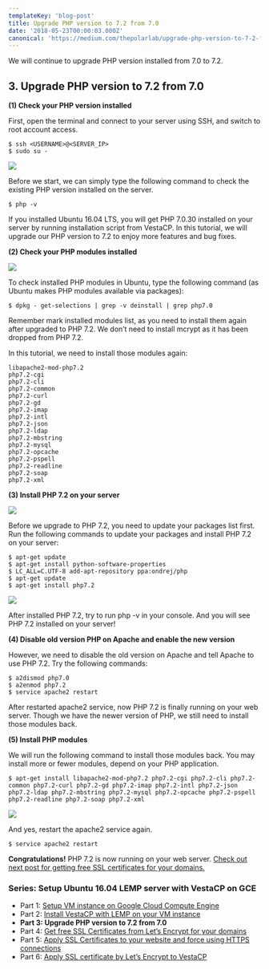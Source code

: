 ```yaml
---
templateKey: 'blog-post'
title: Upgrade PHP version to 7.2 from 7.0
date: '2018-05-23T00:00:03.000Z'
canonical: 'https://medium.com/thepolarlab/upgrade-php-version-to-7-2-from-7-0-c005a0926642'
---
```


We will continue to upgrade PHP version installed from 7.0 to 7.2.

## 3. Upgrade PHP version to 7.2 from 7.0

**(1) Check your PHP version installed**

First, open the terminal and connect to your server using SSH, and switch to root account access.

```
$ ssh <USERNAME>@<SERVER_IP>
$ sudo su -
```

![](./image2.png)

Before we start, we can simply type the following command to check the existing PHP version installed on the server.

```
$ php -v
```

If you installed Ubuntu 16.04 LTS, you will get PHP 7.0.30 installed on your server by running installation script from VestaCP. In this tutorial, we will upgrade our PHP version to 7.2 to enjoy more features and bug fixes.

**(2) Check your PHP modules installed**

![](./image3.png)

To check installed PHP modules in Ubuntu, type the following command (as Ubuntu makes PHP modules available via packages):

```
$ dpkg - get-selections | grep -v deinstall | grep php7.0
```

Remember mark installed modules list, as you need to install them again after upgraded to PHP 7.2. We don’t need to install mcrypt as it has been dropped from PHP 7.2.

In this tutorial, we need to install those modules again:

```
libapache2-mod-php7.2
php7.2-cgi
php7.2-cli
php7.2-common
php7.2-curl
php7.2-gd
php7.2-imap
php7.2-intl
php7.2-json
php7.2-ldap
php7.2-mbstring
php7.2-mysql
php7.2-opcache
php7.2-pspell
php7.2-readline
php7.2-soap
php7.2-xml
```

**(3) Install PHP 7.2 on your server**

![](./image4.png)

Before we upgrade to PHP 7.2, you need to update your packages list first. Run the following commands to update your packages and install PHP 7.2 on your server:

```
$ apt-get update
$ apt-get install python-software-properties
$ LC_ALL=C.UTF-8 add-apt-repository ppa:ondrej/php
$ apt-get update
$ apt-get install php7.2
```

![](./image5.png)

After installed PHP 7.2, try to run php -v in your console. And you will see PHP 7.2 installed on your server!

**(4) Disable old version PHP on Apache and enable the new version**

However, we need to disable the old version on Apache and tell Apache to use PHP 7.2. Try the following commands:

```
$ a2dismod php7.0
$ a2enmod php7.2
$ service apache2 restart
```

After restarted apache2 service, now PHP 7.2 is finally running on your web server. Though we have the newer version of PHP, we still need to install those modules back.

**(5) Install PHP modules**

We will run the following command to install those modules back. You may install more or fewer modules, depend on your PHP application.

```
$ apt-get install libapache2-mod-php7.2 php7.2-cgi php7.2-cli php7.2-common php7.2-curl php7.2-gd php7.2-imap php7.2-intl php7.2-json php7.2-ldap php7.2-mbstring php7.2-mysql php7.2-opcache php7.2-pspell php7.2-readline php7.2-soap php7.2-xml
```

![](./image6.png)

And yes, restart the apache2 service again.

```
$ service apache2 restart
```

**Congratulations!** PHP 7.2 is now running on your web server. [Check out next post for getting free SSL certificates for your domains.](../vestacp-4)

### Series: Setup Ubuntu 16.04 LEMP server with VestaCP on GCE

* Part 1: [Setup VM instance on Google Cloud Compute Engine](../vestacp-1)
* Part 2: [Install VestaCP with LEMP on your VM instance](../vestacp-2)
* **Part 3: Upgrade PHP version to 7.2 from 7.0**
* Part 4: [Get free SSL Certificates from Let’s Encrypt for your domains](../vestacp-4)
* Part 5: [Apply SSL Certificates to your website and force using HTTPS connections](../vestacp-5)
* Part 6: [Apply SSL certificate by Let’s Encrypt to VestaCP](../vestacp-6)
